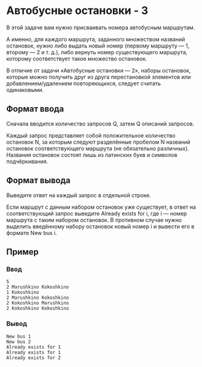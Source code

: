 # Автобусные остановки - 3

В этой задаче вам нужно присваивать номера автобусным маршрутам.

А именно, для каждого маршрута, заданного множеством названий остановок, нужно либо выдать новый номер (первому маршруту — 1, второму — 2 и т. д.), либо вернуть номер существующего маршрута, которому соответствует такое множество остановок.

В отличие от задачи «Автобусные остановки — 2», наборы остановок, которые можно получить друг из друга перестановкой элементов или добавлением/удалением повторяющихся, следует считать одинаковыми.

## Формат ввода

Сначала вводится количество запросов Q, затем Q описаний запросов.

Каждый запрос представляет собой положительное количество остановок N, за которым следуют разделённые пробелом N названий остановок соответствующего маршрута (не обязательно различных). Названия остановок состоят лишь из латинских букв и символов подчёркивания.

## Формат вывода

Выведите ответ на каждый запрос в отдельной строке.

Если маршрут с данным набором остановок уже существует, в ответ на соответствующий запрос выведите Already exists for i, где i — номер маршрута с таким набором остановок. В противном случае нужно выделить введённому набору остановок новый номер i и вывести его в формате New bus i.

## Пример

### Ввод

```text
5
2 Marushkino Kokoshkino
1 Kokoshkino
2 Marushkino Kokoshkino
2 Kokoshkino Marushkino
2 Kokoshkino Kokoshkino
```

### Вывод

```text
New bus 1
New bus 2
Already exists for 1
Already exists for 1
Already exists for 2
```